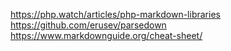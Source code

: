 https://php.watch/articles/php-markdown-libraries  
https://github.com/erusev/parsedown  
https://www.markdownguide.org/cheat-sheet/  